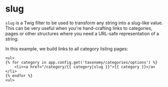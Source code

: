 # slug

`slug` is a Twig filter to be used to transform any string into a slug-like value. This can be very useful when you're 
hand-crafting links to categories, pages or other structures where you need a URL-safe representation of a string.

In this example, we build links to all category listing pages:

```twig
<ul>
{% for category in app.config.get('taxonomy/categories/options') %}
    <li><a href="/category/{{ category|slug }}">{{ category }}</a></li>
{% endfor %}
<ul>
```
